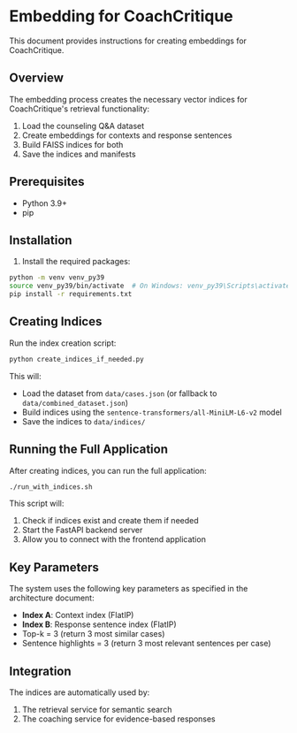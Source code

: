 # Embedding for CoachCritique

This document provides instructions for creating embeddings for CoachCritique.

## Overview

The embedding process creates the necessary vector indices for CoachCritique's retrieval functionality:

1. Load the counseling Q&A dataset
2. Create embeddings for contexts and response sentences
3. Build FAISS indices for both
4. Save the indices and manifests

## Prerequisites

- Python 3.9+
- pip

## Installation

1. Install the required packages:

```bash
python -m venv venv_py39
source venv_py39/bin/activate  # On Windows: venv_py39\Scripts\activate
pip install -r requirements.txt
```

## Creating Indices

Run the index creation script:

```bash
python create_indices_if_needed.py
```

This will:
- Load the dataset from `data/cases.json` (or fallback to `data/combined_dataset.json`)
- Build indices using the `sentence-transformers/all-MiniLM-L6-v2` model
- Save the indices to `data/indices/`

## Running the Full Application

After creating indices, you can run the full application:

```bash
./run_with_indices.sh
```

This script will:
1. Check if indices exist and create them if needed
2. Start the FastAPI backend server
3. Allow you to connect with the frontend application

## Key Parameters

The system uses the following key parameters as specified in the architecture document:
- **Index A**: Context index (FlatIP)
- **Index B**: Response sentence index (FlatIP)
- Top-k = 3 (return 3 most similar cases)
- Sentence highlights = 3 (return 3 most relevant sentences per case)

## Integration

The indices are automatically used by:
1. The retrieval service for semantic search
2. The coaching service for evidence-based responses 